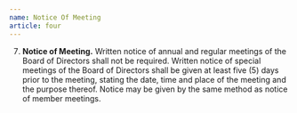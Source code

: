 ```yaml
---
name: Notice Of Meeting
article: four
---
```


7. **Notice of Meeting.** Written notice of annual and regular meetings of the Board of Directors shall not be required. Written notice of special meetings of the Board of Directors shall be given at least five (5) days prior to the meeting, stating the date, time and place of the meeting and the purpose thereof. Notice may be given by the same method as notice of member meetings.